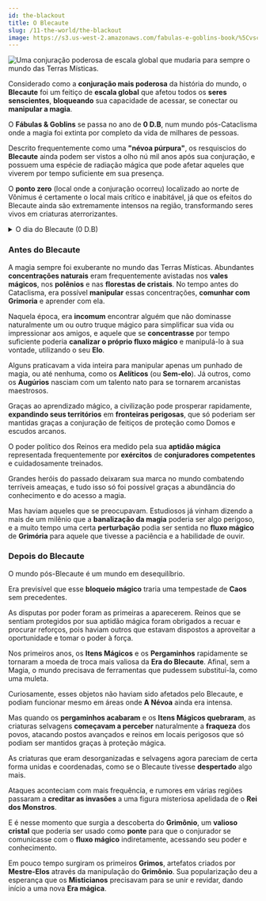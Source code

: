 ```yaml
---
id: the-blackout
title: O Blecaute
slug: /11-the-world/the-blackout
image: https://s3.us-west-2.amazonaws.com/fabulas-e-goblins-book/%5Cvscode%5Ce9f66741-8a96-4a61-9205-34c73ab0386b.png
---
```


![Uma conjuração poderosa de escala global que mudaria para sempre o mundo das Terras Místicas.](https://s3.us-west-2.amazonaws.com/fabulas-e-goblins-book/%5Cvscode%5Ce9f66741-8a96-4a61-9205-34c73ab0386b.png)

Considerado como a **conjuração mais poderosa** da história do mundo, o **Blecaute** foi um feitiço de **escala global** que afetou todos os **seres senscientes**, **bloqueando** sua capacidade de acessar, se conectar ou **manipular a magia**.

O **Fábulas & Goblins** se passa no ano de **0 D.B**, num mundo pós-Cataclisma onde a magia foi extinta por completo da vida de milhares de pessoas.

Descrito frequentemente como uma **"névoa púrpura"**, os resquiscios do **Blecaute** ainda podem ser vistos a olho nú mil anos após sua conjuração, e possuem uma espécie de radiação mágica que pode afetar aqueles que viverem por tempo suficiente em sua presença.

O **ponto zero** (local onde a conjuração ocorreu) localizado ao norte de Vônimus é certamente o local mais crítico e inabitável, já que os efeitos do Blecaute ainda são extremamente intensos na região, transformando seres vivos em criaturas aterrorizantes.

<details>
  <summary>O dia do Blecaute (0 D.B)</summary>
  <div>
    <div>
      <p>A magia sempre foi abundante no mundo das <strong>Terras Místicas</strong>. Assim como a água escorre naturalmente da caichoeira, a magia sempre correu livremente no ar. Uma força invisível e irrefreável que permeava cada ser, independente de sua constituição ou ideologia, abraçando-o em sua graça. Ou pelo menos assim contavam os antepassados.</p>
      <p>O mundo entrava em seu oitavo milênio, e o aprendizado mágico atingia níveis impressionantes após uma longa era de exploração. Era um período de paz. Impérios prósperos haviam se formado e guerras crueis manchavam a história do milênio passado, conhecido também como a <strong>Era do Sangue</strong>.</p>
      <p>Naquela época, era incomum encontrar alguém que não dominasse naturalmente um ou outro truque mágico para simplificar sua vida ou impressionar aos amigos, e aquele que se concentrasse por tempo suficiente poderia canalizar o próprio fluxo mágico e manipulá-lo à sua vontade, utilizando o seu Elo.</p>
      <p>Era verdade que alguns praticavam a vida inteira para manipular apenas um punhado de magia, ou até nenhuma, como os <strong>Aelíticos</strong> (ou <strong>Sem-elo</strong>). Já outros, como os <strong>Augúrios</strong> nasciam com um talento nato para se tornarem conjuradores maestrosos, páreos para ninguém além de seus iguais.</p>
      <p>Mas tudo isso mudaria na fatídica tarde de 8002 A.B, quando <strong>o Blecaute</strong> teria sido conjurado.</p>
      <p>Não havia qualquer guerra, embate ou motivo, diziam, mas sem qualquer explicação, uma massiva núvem púrpura se formara no horizonte ao norte de Vonimus. O feixe de magia disparado pelo feitiço cobriria todo o céu das <strong>Terras Místicas</strong>, e qualquer um, de qualquer lugar, poderia avistar aquele que seria o fim.</p>
      <p>Mas não o fim do mundo, o <strong>fim da magia</strong>.</p>
      <p>Relatam os antigos que em um instante, um impacto extremeu o solo de leste a oeste numa vibração assustadora, e acompanhado de um estalo, uma onda potente se espalhou do centro do feitiço para os quatro cantos do mundo.</p>
      <p>A onda era tão potente, mas tão potente, que dissolvia as núvens e derrubava os pássaros e qualquer um que sobrevoasse seu caminho. Criaturas enormes como <strong>Tortugas</strong> e <strong>Drogos</strong> eram derrubadas como meros <strong>Boglings</strong>. Muitas delas não sobreviveram.</p>
      <p>Esteja na terra, no ar, ou no fundo de uma caverna, o feitiço atravessara tudo. Cada parede e cada muro não eram páreos para seu avanço, pouco importando seu material, densidade ou espessura.</p>
      <p>Contam que os mais próximos desmaiaram com o impacto, mas aqueles mais distantes, nos extremos leste e oeste, podiam sentir uma curiosa névoa púrpura indolor atravessando seus corpos gentilmente, e quando passava, a estranha sensação de estar mais leve, como se algo tivesse sido perdido, algo que eles apenas entenderiam depois.</p>
      <p>Aos poucos, em cada canto do mundo, as pessoas começavam entender o que aquilo significava. As notícias correram rápido, e o burburinho rapidamente se transformou em um caos que duraria 1000 anos de conflitos.</p>
      <p>A essência mágica ainda estava viva, e sua presença ainda é exuberante, como é possível notá-la nos dias de hoje nas criaturas e na própria natureza. Mas por algum motivo inexplicável, as espécies civilizadas como Goblins, Armadons e Metalóides, foram todas afetadas por um poderoso tipo de cegueira mágica, um bloqueio ininterrupto e permanente, como se todos ao mesmo tempo tivessem a magia extirpada de seus corpos, arrancada a força como o brilho nos olhos de uma criança.</p>
      <p>O mundo civilizado jamais seria como antes, e todas as amarras que se ancoravam na magia precisavam, mais do que nunca, ser repensadas.</p>
      <p>Começava uma nova era, a <strong>Era do Blecaute</strong>.</p>
    </div>
  </div>
</details>

### Antes do Blecaute

A magia sempre foi exuberante no mundo das Terras Místicas. Abundantes **concentrações naturais** eram frequentemente avistadas nos **vales mágicos**, nos **polênios** e nas **florestas de cristais**. No tempo antes do Cataclisma, era possível **manipular** essas concentrações, **comunhar com Grimoria** e aprender com ela.

Naquela época, era **incomum** encontrar alguém que não dominasse naturalmente um ou outro truque mágico para simplificar sua vida ou impressionar aos amigos, e aquele que se **concentrasse** por tempo suficiente poderia **canalizar o próprio fluxo mágico** e manipulá-lo à sua vontade, utilizando o seu **Elo**.

Alguns praticavam a vida inteira para manipular apenas um punhado de magia, ou até nenhuma, como os **Aelíticos** (ou **Sem-elo**). Já outros, como os **Augúrios** nasciam com um talento nato para se tornarem arcanistas maestrosos.

Graças ao aprendizado mágico, a civilização pode prosperar rapidamente, **expandindo seus territórios** em **fronteiras perigosas**, que só poderiam ser mantidas graças a conjuração de feitiços de proteção como Domos e escudos arcanos.

O poder político dos Reinos era medido pela sua **aptidão mágica** representada frequentemente por **exércitos** de **conjuradores competentes** e cuidadosamente treinados.

Grandes heróis do passado deixaram sua marca no mundo combatendo terríveis ameaças, e tudo isso só foi possível graças a abundância do conhecimento e do acesso a magia.

Mas haviam aqueles que se preocupavam. Estudiosos já vinham dizendo a mais de um milênio que a **banalização da magia** poderia ser algo perigoso, e a muito tempo uma certa **perturbação** podia ser sentida no **fluxo mágico** de **Grimória** para aquele que tivesse a paciência e a habilidade de ouvir.

### Depois do Blecaute

O mundo pós-Blecaute é um mundo em desequilíbrio.

Era previsível que esse **bloqueio mágico** traria uma tempestade de **Caos** sem precedentes.

As disputas por poder foram as primeiras a aparecerem. Reinos que se sentiam protegidos por sua aptidão mágica foram obrigados a recuar e procurar reforços, pois haviam outros que estavam dispostos a aproveitar a oportunidade e tomar o poder à força.

Nos primeiros anos, os **Itens Mágicos** e os **Pergaminhos** rapidamente se tornaram a moeda de troca mais valiosa da **Era do Blecaute**. Afinal, sem a Magia, o mundo precisava de ferramentas que pudessem substituí-la, como uma muleta.

Curiosamente, esses objetos não haviam sido afetados pelo Blecaute, e podiam funcionar mesmo em áreas onde **A Névoa** ainda era intensa.

Mas quando os **pergaminhos acabaram** e os **Itens Mágicos quebraram**, as criaturas selvagens **começavam a perceber** naturalmente a **fraqueza** dos povos, atacando postos avançados e reinos em locais perigosos que só podiam ser mantidos graças à proteção mágica.

As criaturas que eram desorganizadas e selvagens agora pareciam de certa forma unidas e coordenadas, como se o Blecaute tivesse **despertado** algo mais.

Ataques aconteciam com mais frequência, e rumores em várias regiões passaram a **creditar as invasões** a uma figura misteriosa apelidada de o **Rei dos Monstros**.

E é nesse momento que surgia a descoberta do **Grimônio**, um **valioso cristal** que poderia ser usado como **ponte** para que o conjurador se comunicasse com o **fluxo mágico** indiretamente, acessando seu poder e conhecimento.

Em pouco tempo surgiram os primeiros **Grimos**, artefatos criados por **Mestre-Elos** através da manipulação do **Grimônio**. Sua popularização deu a esperança que os **Misticianos** precisavam para se unir e revidar, dando início a uma nova **Era mágica**.